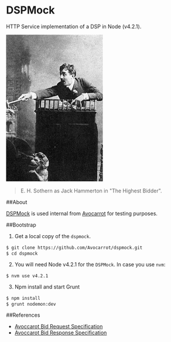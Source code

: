 DSPMock
=======
HTTP Service implementation of a DSP in Node (v4.2.1).

![Jack Hammerton](https://raw.githubusercontent.com/Avocarrot/dspmock/master/jack_hammerton.jpg)
>E. H. Sothern as Jack Hammerton in "The Highest Bidder".

##About

[DSPMock](https://github.com/Avocarrot/dspmock) is used internal from [Avocarrot](http://avocarrot.com) for testing purposes.

##Bootstrap

1. Get a local copy of the `dspmock`.
```
$ git clone https://github.com/Avocarrot/dspmock.git
$ cd dspmock
```

2. You will need Node v4.2.1 for the `DSPMock`. In case you use `nvm`:
```
$ nvm use v4.2.1
```

3. Npm install and start Grunt
```
$ npm install
$ grunt nodemon:dev
```

##References
- [Avoccarot Bid Request Specification](http://docs.avocarrot.com/avx/bid-request)
- [Avoccarot Bid Response Specification](http://docs.avocarrot.com/avx/bid-response)
